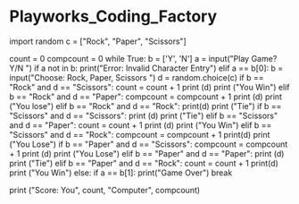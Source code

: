 # Playworks_Coding_Factory
import random
c = ["Rock", "Paper", "Scissors"]


count = 0
compcount = 0
while True:
        b = ['Y', 'N']
        a = input("Play Game? Y/N ")
        if a not in b:
            print("Error: Invalid Character Entry")
        elif a == b[0]: 
            b = input("Choose: Rock, Paper, Scissors ")
            d = random.choice(c)
            if b == "Rock" and d == "Scissors":
                count = count + 1 
                print (d)
                print ("You Win") 
            elif b == "Rock" and d == "Paper":
                compcount = compcount + 1
                print (d)
                print ("You lose")
            elif b == "Rock" and d == "Rock":
                print(d)
                print ("Tie")
            if b == "Scissors" and d == "Scissors":
                print (d)
                print ("Tie")
            elif b == "Scissors" and d == "Paper":
                count = count + 1
                print (d)
                print ("You Win")
            elif b == "Scissors" and d == "Rock":
                compcount = compcount + 1
                print(d)
                print ("You Lose")
            if b == "Paper" and d == "Scissors":
                compcount = compcount + 1
                print (d)
                print ("You Lose")
            elif b == "Paper" and d == "Paper":
                print (d)
                print ("Tie")
            elif b == "Paper" and d == "Rock":
                count = count + 1
                print(d)
                print ("You Win")
        else:
            if a == b[1]:
                print("Game Over")
                break

print ("Score: You", count, "Computer", compcount)
    
    
        
